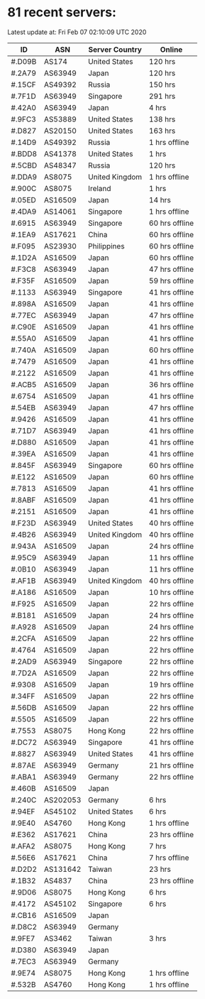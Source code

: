 # 81 recent servers:

Latest update at: Fri Feb 07 02:10:09 UTC 2020

| ID | ASN | Server Country | Online |
| -- | --- | -------------- | ------ |
| #.D09B | AS174 | United States | 120 hrs |
| #.2A79 | AS63949 | Japan | 120 hrs |
| #.15CF | AS49392 | Russia | 150 hrs |
| #.7F1D | AS63949 | Singapore | 291 hrs |
| #.42A0 | AS63949 | Japan | 4 hrs |
| #.9FC3 | AS53889 | United States | 138 hrs |
| #.D827 | AS20150 | United States | 163 hrs |
| #.14D9 | AS49392 | Russia | 1 hrs offline |
| #.BDD8 | AS41378 | United States | 1 hrs |
| #.5CBD | AS48347 | Russia | 120 hrs |
| #.DDA9 | AS8075 | United Kingdom | 1 hrs offline |
| #.900C | AS8075 | Ireland | 1 hrs |
| #.05ED | AS16509 | Japan | 14 hrs |
| #.4DA9 | AS14061 | Singapore | 1 hrs offline |
| #.6915 | AS63949 | Singapore | 60 hrs offline |
| #.1EA9 | AS17621 | China | 60 hrs offline |
| #.F095 | AS23930 | Philippines | 60 hrs offline |
| #.1D2A | AS16509 | Japan | 60 hrs offline |
| #.F3C8 | AS63949 | Japan | 47 hrs offline |
| #.F35F | AS16509 | Japan | 59 hrs offline |
| #.1133 | AS63949 | Singapore | 41 hrs offline |
| #.898A | AS16509 | Japan | 41 hrs offline |
| #.77EC | AS63949 | Japan | 47 hrs offline |
| #.C90E | AS16509 | Japan | 41 hrs offline |
| #.55A0 | AS16509 | Japan | 41 hrs offline |
| #.740A | AS16509 | Japan | 60 hrs offline |
| #.7479 | AS16509 | Japan | 41 hrs offline |
| #.2122 | AS16509 | Japan | 41 hrs offline |
| #.ACB5 | AS16509 | Japan | 36 hrs offline |
| #.6754 | AS16509 | Japan | 41 hrs offline |
| #.54EB | AS63949 | Japan | 47 hrs offline |
| #.9426 | AS16509 | Japan | 41 hrs offline |
| #.71D7 | AS63949 | Japan | 41 hrs offline |
| #.D880 | AS16509 | Japan | 41 hrs offline |
| #.39EA | AS16509 | Japan | 41 hrs offline |
| #.845F | AS63949 | Singapore | 60 hrs offline |
| #.E122 | AS16509 | Japan | 60 hrs offline |
| #.7813 | AS16509 | Japan | 41 hrs offline |
| #.8ABF | AS16509 | Japan | 41 hrs offline |
| #.2151 | AS16509 | Japan | 41 hrs offline |
| #.F23D | AS63949 | United States | 40 hrs offline |
| #.4B26 | AS63949 | United Kingdom | 40 hrs offline |
| #.943A | AS16509 | Japan | 24 hrs offline |
| #.95C9 | AS63949 | Japan | 11 hrs offline |
| #.0B10 | AS63949 | Japan | 11 hrs offline |
| #.AF1B | AS63949 | United Kingdom | 40 hrs offline |
| #.A186 | AS16509 | Japan | 10 hrs offline |
| #.F925 | AS16509 | Japan | 22 hrs offline |
| #.B181 | AS16509 | Japan | 24 hrs offline |
| #.A928 | AS16509 | Japan | 24 hrs offline |
| #.2CFA | AS16509 | Japan | 22 hrs offline |
| #.4764 | AS16509 | Japan | 22 hrs offline |
| #.2AD9 | AS63949 | Singapore | 22 hrs offline |
| #.7D2A | AS16509 | Japan | 22 hrs offline |
| #.9308 | AS16509 | Japan | 19 hrs offline |
| #.34FF | AS16509 | Japan | 22 hrs offline |
| #.56DB | AS16509 | Japan | 22 hrs offline |
| #.5505 | AS16509 | Japan | 22 hrs offline |
| #.7553 | AS8075 | Hong Kong | 22 hrs offline |
| #.DC72 | AS63949 | Singapore | 41 hrs offline |
| #.8827 | AS63949 | United States | 41 hrs offline |
| #.87AE | AS63949 | Germany | 21 hrs offline |
| #.ABA1 | AS63949 | Germany | 22 hrs offline |
| #.460B | AS16509 | Japan | |
| #.240C | AS202053 | Germany | 6 hrs |
| #.94EF | AS45102 | United States | 6 hrs |
| #.9E40 | AS4760 | Hong Kong | 1 hrs offline |
| #.E362 | AS17621 | China | 23 hrs offline |
| #.AFA2 | AS8075 | Hong Kong | 7 hrs |
| #.56E6 | AS17621 | China | 7 hrs offline |
| #.D2D2 | AS131642 | Taiwan | 23 hrs |
| #.1B32 | AS4837 | China | 23 hrs offline |
| #.9D06 | AS8075 | Hong Kong | 6 hrs |
| #.4172 | AS45102 | Singapore | 6 hrs |
| #.CB16 | AS16509 | Japan | |
| #.D8C2 | AS63949 | Germany | |
| #.9FE7 | AS3462 | Taiwan | 3 hrs |
| #.D380 | AS63949 | Japan | |
| #.7EC3 | AS63949 | Germany | |
| #.9E74 | AS8075 | Hong Kong | 1 hrs offline |
| #.532B | AS4760 | Hong Kong | 1 hrs offline |

